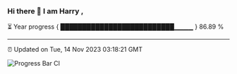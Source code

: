 ### Hi there 👋 I am Harry , 

⏳ Year progress { ██████████████████████████▁▁▁▁ } 86.89 %

---

⏰ Updated on Tue, 14 Nov 2023 03:18:21 GMT

![Progress Bar CI](https://github.com/duykhang68/duykhang68/workflows/Progress%20Bar%20CI/badge.svg)
